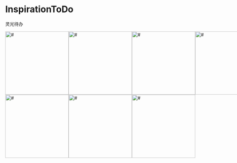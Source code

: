 # InspirationToDo
灵光待办

<div style="display: flex; justify-content: space-around">
  <img
    src="https://image-bed-1315938829.cos.ap-nanjing.myqcloud.com/Screenshot_2024-02-14-13-19-54-50_ea834d5b07f84149fe5b1bf9a5ffd9a3.jpg"
    alt="#"
    style="width: 200px"
  />
  <img
    src="https://image-bed-1315938829.cos.ap-nanjing.myqcloud.com/Screenshot_2024-02-14-13-20-03-11_ea834d5b07f84149fe5b1bf9a5ffd9a3.jpg"
    alt="#"
    style="width: 200px"
  />
  <img
    src="https://image-bed-1315938829.cos.ap-nanjing.myqcloud.com/Screenshot_2024-02-14-13-24-41-19_ea834d5b07f84149fe5b1bf9a5ffd9a3.jpg"
    alt="#"
    style="width: 200px"
  />
  <img
    src="https://image-bed-1315938829.cos.ap-nanjing.myqcloud.com/Screenshot_2024-02-14-13-53-12-21_cc0c40aae00121c8e1b1866ef91e05c7.jpg"
    alt="#"
    style="width: 200px"
  />
</div>



<div style="display: flex; justify-content: space-around">
  <img
    src="https://image-bed-1315938829.cos.ap-nanjing.myqcloud.com/Screenshot_2024-02-14-13-20-06-84_ea834d5b07f84149fe5b1bf9a5ffd9a3.jpg"
    alt="#"
    style="width: 200px"
  />
  <img
    src="https://image-bed-1315938829.cos.ap-nanjing.myqcloud.com/Screenshot_2024-02-14-13-20-31-53_40deb401b9ffe8e1df2f1cc5ba480b12.jpg"
    alt="#"
    style="width: 200px"
  />
  <img
    src="https://image-bed-1315938829.cos.ap-nanjing.myqcloud.com/Screenshot_2024-02-14-13-21-39-72_ea834d5b07f84149fe5b1bf9a5ffd9a3.jpg"
    alt="#"
    style="width: 200px"
  />
</div>

